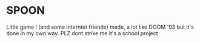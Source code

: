 # SPOON
Little game I (and some interntet friends) made, a lot like DOOM '93 but it's done in my own way. PLZ dont strike me it's a school project
